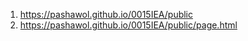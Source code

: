 <!-- https://github.com/pashawol/0015IEA -->
1. <https://pashawol.github.io/0015IEA/public>
1. <https://pashawol.github.io/0015IEA/public/page.html>